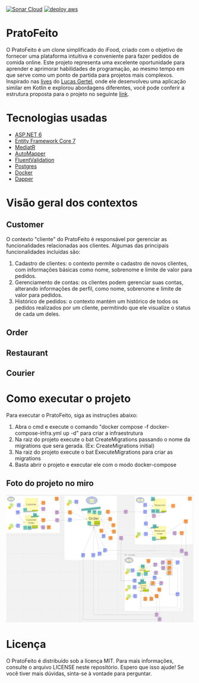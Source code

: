 [![Sonar Cloud](https://github.com/dionismda/PratoFeito/actions/workflows/sonar-cloud.yml/badge.svg?branch=main)](https://github.com/dionismda/PratoFeito/actions/workflows/sonar-cloud.yml)
[![deploy aws](https://github.com/dionismda/PratoFeito/actions/workflows/deploy-aws.yml/badge.svg)](https://github.com/dionismda/PratoFeito/actions/workflows/deploy-aws.yml)

# PratoFeito
O PratoFeito é um clone simplificado do iFood, criado com o objetivo de fornecer uma plataforma intuitiva e conveniente para fazer pedidos de comida online. Este projeto representa uma excelente oportunidade para aprender e aprimorar habilidades de programação, ao mesmo tempo em que serve como um ponto de partida para projetos mais complexos. Inspirado nas [lives](https://www.youtube.com/watch?v=6BfJb7RPW-o&list=PLs-l5bSgIMhBDOtatiLQXeNarcdeaekZI&index=10) do [Lucas Gertel](https://github.com/lgertel), onde ele desenvolveu uma aplicação similar em Kotlin e explorou abordagens diferentes, você pode conferir a estrutura proposta para o projeto no seguinte [link](https://miro.com/app/board/uXjVMR2I6DI=/).

# Tecnologias usadas

* [ASP.NET 6](https://learn.microsoft.com/en-us/aspnet/core/introduction-to-aspnet-core?view=aspnetcore-6.0)
* [Entity Framework Core 7](https://learn.microsoft.com/pt-br/ef/core/)
* [MediatR](https://github.com/jbogard/MediatR)
* [AutoMapper](https://automapper.org/)
* [FluentValidation](https://fluentvalidation.net/)
* [Postgres](https://www.postgresql.org/)
* [Docker](https://www.docker.com/)
* [Dapper](https://github.com/DapperLib/Dapper)

# Visão geral dos contextos

## Customer
O contexto "cliente" do PratoFeito é responsável por gerenciar as funcionalidades relacionadas aos clientes. Algumas das principais funcionalidades incluídas são:

1. Cadastro de clientes: o contexto permite o cadastro de novos clientes, com informações básicas como nome, sobrenome e limite de valor para pedidos.
2. Gerenciamento de contas: os clientes podem gerenciar suas contas, alterando informações de perfil, como nome, sobrenome e limite de valor para pedidos.
3. Histórico de pedidos: o contexto mantém um histórico de todos os pedidos realizados por um cliente, permitindo que ele visualize o status de cada um deles.

## Order

## Restaurant

## Courier

# Como executar o projeto
Para executar o PratoFeito, siga as instruções abaixo:

1. Abra o cmd e execute o comando "docker compose -f docker-compose-infra.yml up -d" para criar a infraestrutura
2. Na raiz do projeto execute o bat CreateMigrations passando o nome da migrations que sera gerada. (Ex: CreateMigrations initial)
3. Na raiz do projeto execute o bat ExecuteMigrations para criar as migrations
4. Basta abrir o projeto e executar ele com o modo docker-compose

## Foto do projeto no miro 
[![image info](./.readmeFiles/ProjetoMiro.png)](https://miro.com/app/board/uXjVMR2I6DI=/)

# Licença
O PratoFeito é distribuído sob a licença MIT. Para mais informações, consulte o arquivo LICENSE neste repositório.
Espero que isso ajude! Se você tiver mais dúvidas, sinta-se à vontade para perguntar.